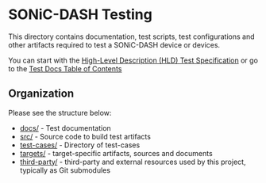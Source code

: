# SONiC-DASH Testing
This directory contains documentation, test scripts, test configurations and other artifacts required to test a SONiC-DASH device or devices.

You can start with the [High-Level Description (HLD) Test Specification](docs/sonic-dash-test-HLD.md) or go to the [Test Docs Table of Contents](docs/README.md)
## Organization
Please see the structure below:
* [docs/](docs) - Test documentation
* [src/](src) - Source code to build test artifacts
* [test-cases/](test_cases_) - Directory of test-cases
* [targets/](targets) - target-specific artifacts, sources and documents
* [third-party/](third-party) - third-party and external resources used by this project, typically as Git submodules